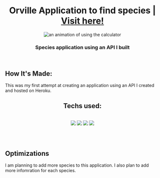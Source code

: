 <h1 align="center">Orville Application to find species | <a href="https://tonyherbert22atx.github.io/A-Simple-Calculator/">Visit here!</a></h1>

<div align="center">

![an animation of using the calculator](calc.gif)

</div>

<h3 align="center">Species application using an API I built</h3>
<br>

## How It's Made:

This was my first attempt at creating an application using an API I created and hosted on Heroku.

<h2 align="center">Techs used:</h2>
<br>
<div align="center">
    <img src="https://img.shields.io/static/v1?label=|&message=HTML5&color=23555f&style=plastic&logo=html5"/>
    <img src="https://img.shields.io/static/v1?label=|&message=CSS3&color=285f65&style=plastic&logo=css3"/>
    <img src="https://img.shields.io/static/v1?label=|&message=JAVASCRIPT&color=3c7f5d&style=plastic&logo=javascript"/>
    <img src="https://img.shields.io/static/v1?label=|&message=GIT&color=cbb148&style=plastic&logo=git"/>
</div>

##
<br>

## Optimizations

I am planning to add more species to this application. 
I also plan to add more infomration for each species. 

